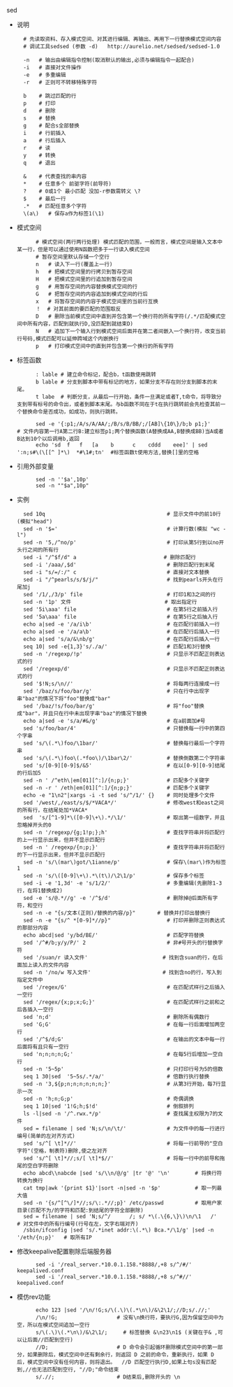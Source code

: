 sed

* 说明
	
		# 先读取资料、存入模式空间、对其进行编辑、再输出、再用下一行替换模式空间内容
		# 调试工具sedsed (参数 -d)   http://aurelio.net/sedsed/sedsed-1.0
			
		-n 	 # 输出由编辑指令控制(取消默认的输出,必须与编辑指令一起配合)
		-i   # 直接对文件操作
		-e   # 多重编辑
		-r   # 正则可不转移特殊字符

		b    # 跳过匹配的行
		p    # 打印
		d    # 删除
		s    # 替换
		g    # 配合s全部替换
		i    # 行前插入
		a    # 行后插入
		r    # 读
		y    # 转换
		q    # 退出

		&    # 代表查找的串内容
		*    # 任意多个 前驱字符(前导符)
		?    # 0或1个 最小匹配 没加-r参数需转义 \?
		$    # 最后一行
		.*   # 匹配任意多个字符
		\(a\)   # 保存a作为标签1(\1)

* 模式空间

			# 模式空间(两行两行处理) 模式匹配的范围，一般而言，模式空间是输入文本中某一行，但是可以通过使用N函数把多于一行读入模式空间
			# 暂存空间里默认存储一个空行
			n   # 读入下一行(覆盖上一行)
			h   # 把模式空间里的行拷贝到暂存空间
			H   # 把模式空间里的行追加到暂存空间
			g   # 用暂存空间的内容替换模式空间的行
			G   # 把暂存空间的内容追加到模式空间的行后
			x   # 将暂存空间的内容于模式空间里的当前行互换
			！  # 对其前面的要匹配的范围取反
			D   # 删除当前模式空间中直到并包含第一个换行符的所有字符(/.*/匹配模式空间中所有内容，匹配到就执行D,没匹配到就结束D)
			N   # 追加下一个输入行到模式空间后面并在第二者间嵌入一个换行符，改变当前行号码,模式匹配可以延伸跨域这个内嵌换行
			p   # 打印模式空间中的直到并包含第一个换行的所有字符 


* 标签函数

			: lable # 建立命令标记，配合b，t函数使用跳转
			b lable # 分支到脚本中带有标记的地方，如果分支不存在则分支到脚本的末尾。
			t labe  # 判断分支，从最后一行开始，条件一旦满足或者T,t命令，将导致分支到带有标号的命令出，或者到脚本末尾。与b函数不同在于t在执行跳转前会先检查其前一个替换命令是否成功，如成功，则执行跳转。

			sed -e '{:p1;/A/s/A/AA/;/B/s/B/BB/;/[AB]\{10\}/b;b p1;}'     # 文件内容第一行A第二行B:建立标签p1;两个替换函数(A替换成AA,B替换成BB)当A或者B达到10个以后调用b,返回
			echo 'sd  f   f   [a    b      c    cddd    eee]' | sed ':n;s#\(\[[^ ]*\)  *#\1#;tn'  #标签函数t使用方法,替换[]里的空格


* 引用外部变量

			sed -n ''$a',10p'
			sed -n ""$a",10p"


* 实例

		sed 10q                                       # 显示文件中的前10行 (模拟"head")
		sed -n '$='                                   # 计算行数(模拟 "wc -l")
		sed -n '5,/^no/p'                             # 打印从第5行到以no开头行之间的所有行
		sed -i "/^$f/d" a     　　                  　# 删除匹配行
		sed -i '/aaa/,$d'                             # 删除匹配行到末尾
		sed -i "s/=/:/" c                             # 直接对文本替换
		sed -i "/^pearls/s/$/j/"                      # 找到pearls开头在行尾加j
		sed '/1/,/3/p' file                           # 打印1和3之间的行
		sed -n '1p' 文件                              # 取出指定行
		sed '5i\aaa' file                             # 在第5行之前插入行
		sed '5a\aaa' file                             # 在第5行之后抽入行
		echo a|sed -e '/a/i\b'                        # 在匹配行前插入一行
		echo a|sed -e '/a/a\b'                        # 在匹配行后插入一行
		echo a|sed 's/a/&\nb/g'                       # 在匹配行后插入一行
		seq 10| sed -e{1,3}'s/./a/'                   # 匹配1和3行替换
		sed -n '/regexp/!p'                           # 只显示不匹配正则表达式的行
		sed '/regexp/d'                               # 只显示不匹配正则表达式的行
		sed '$!N;s/\n//'                              # 将每两行连接成一行
		sed '/baz/s/foo/bar/g'                        # 只在行中出现字串"baz"的情况下将"foo"替换成"bar" 
		sed '/baz/!s/foo/bar/g'                       # 将"foo"替换成"bar"，并且只在行中未出现字串"baz"的情况下替换
		echo a|sed -e 's/a/#&/g'                      # 在a前面加#号
		sed 's/foo/bar/4'                             # 只替换每一行中的第四个字串
		sed 's/\(.*\)foo/\1bar/'                      # 替换每行最后一个字符串
		sed 's/\(.*\)foo\(.*foo\)/\1bar\2/'           # 替换倒数第二个字符串
		sed 's/[0-9][0-9]$/&5'                        # 在以[0-9][0-9]结尾的行后加5
		sed -n ' /^eth\|em[01][^:]/{n;p;}'            # 匹配多个关键字
		sed -n -r ' /eth|em[01][^:]/{n;p;}'           # 匹配多个关键字
		echo -e "1\n2"|xargs -i -t sed 's/^/1/' {}    # 同时处理多个文件
		sed '/west/,/east/s/$/*VACA*/'                # 修改west和east之间的所有行，在结尾处加*VACA*
		sed  's/[^1-9]*\([0-9]\+\).*/\1/'             # 取出第一组数字，并且忽略掉开头的0
		sed -n '/regexp/{g;1!p;};h'                   # 查找字符串并将匹配行的上一行显示出来，但并不显示匹配行
		sed -n ' /regexp/{n;p;}'                      # 查找字符串并将匹配行的下一行显示出来，但并不显示匹配行
		sed -n 's/\(mar\)got/\1ianne/p'               # 保存\(mar\)作为标签1
		sed -n 's/\([0-9]\+\).*\(t\)/\2\1/p'          # 保存多个标签
		sed -i -e '1,3d' -e 's/1/2/'                  # 多重编辑(先删除1-3行，在将1替换成2)
		sed -e 's/@.*//g' -e '/^$/d'                  # 删除掉@后面所有字符，和空行
		sed -n -e "{s/文本(正则)/替换的内容/p}"       # 替换并打印出替换行
		sed -n -e "{s/^ *[0-9]*//p}"                  # 打印并删除正则表达式的那部分内容
		echo abcd|sed 'y/bd/BE/'                      # 匹配字符替换
		sed '/^#/b;y/y/P/' 2                          # 非#号开头的行替换字符
		sed '/suan/r 读入文件'                        # 找到含suan的行，在后面加上读入的文件内容
		sed -n '/no/w 写入文件'                       # 找到含no的行，写入到指定文件中
		sed '/regex/G'                                # 在匹配式样行之后插入一空行
		sed '/regex/{x;p;x;G;}'                       # 在匹配式样行之前和之后各插入一空行
		sed 'n;d'                                     # 删除所有偶数行
		sed 'G;G'                                     # 在每一行后面增加两空行
		sed '/^$/d;G'                                 # 在输出的文本中每一行后面将有且只有一空行
		sed 'n;n;n;n;G;'                              # 在每5行后增加一空白行
		sed -n '5~5p'                                 # 只打印行号为5的倍数
		seq 1 30|sed  '5~5s/.*/a/'                    # 倍数行执行替换
		sed -n '3,${p;n;n;n;n;n;n;}'                  # 从第3行开始，每7行显示一次
		sed -n 'h;n;G;p'                              # 奇偶调换
		seq 1 10|sed '1!G;h;$!d'                      # 倒叙排列
		ls -l|sed -n '/^.rwx.*/p'                     # 查找属主权限为7的文件
		sed = filename | sed 'N;s/\n/\t/'             # 为文件中的每一行进行编号(简单的左对齐方式)
		sed 's/^[ \t]*//'                             # 将每一行前导的"空白字符"(空格，制表符)删除,使之左对齐 
		sed 's/^[ \t]*//;s/[ \t]*$//'                 # 将每一行中的前导和拖尾的空白字符删除
		echo abcd\\nabcde |sed 's/\\n/@/g' |tr '@' '\n'        # 将换行符转换为换行
		cat tmp|awk '{print $1}'|sort -n|sed -n '$p'           # 取一列最大值
		sed -n '{s/^[^\/]*//;s/\:.*//;p}' /etc/passwd          # 取用户家目录(匹配不为/的字符和匹配:到结尾的字符全部删除)
		sed = filename | sed 'N;s/^/      /; s/ *\(.\{6,\}\)\n/\1   /'   # 对文件中的所有行编号(行号在左，文字右端对齐)
		/sbin/ifconfig |sed 's/.*inet addr:\(.*\) Bca.*/\1/g' |sed -n '/eth/{n;p}'   # 取所有IP

* 修改keepalive配置剔除后端服务器

			sed -i '/real_server.*10.0.1.158.*8888/,+8 s/^/#/' keepalived.conf
			sed -i '/real_server.*10.0.1.158.*8888/,+8 s/^#//' keepalived.conf


		
* 模仿rev功能

			echo 123 |sed '/\n/!G;s/\(.\)\(.*\n\)/&\2\1/;//D;s/.//;'
			/\n/!G;         　　　　　　# 没有\n换行符，要执行G,因为保留空间中为空，所以在模式空间追加一空行
			s/\(.\)\(.*\n\)/&\2\1/;     # 标签替换 &\n23\n1$ (关键在于& ,可以让后面//匹配到空行)
			//D;            　　　　　　# D 命令会引起循环删除模式空间中的第一部分，如果删除后，模式空间中还有剩余行，则返回 D 之前的命令，重新执行，如果 D 后，模式空间中没有任何内容，则将退出。  //D 匹配空行执行D,如果上句s没有匹配到,//也无法匹配到空行, "//D;"命令结束
			s/.//;          　　　　　　# D结束后,删除开头的 \n

